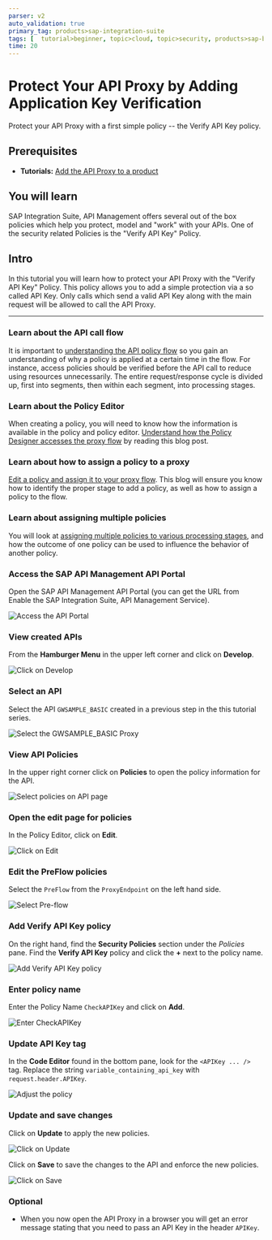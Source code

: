 ```yaml
---
parser: v2
auto_validation: true
primary_tag: products>sap-integration-suite
tags: [  tutorial>beginner, topic>cloud, topic>security, products>sap-business-technology-platform, products>sap-api-management ]
time: 20
---
```


# Protect Your API Proxy by Adding Application Key Verification
<!-- description --> Protect your API Proxy with a first simple policy -- the Verify API Key policy.

## Prerequisites  
- **Tutorials:** [Add the API Proxy to a product](hcp-apim-create-product)


## You will learn  
SAP Integration Suite, API Management offers several out of the box policies which help you protect, model and "work" with your APIs. One of the security related Policies is the "Verify API Key" Policy.

## Intro
In this tutorial you will learn how to protect your API Proxy with the "Verify API Key" Policy. This policy allows you to add a simple protection via a so called API Key. Only calls which send a valid API Key along with the main request will be allowed to call the API Proxy.


---

### Learn about the API call flow


It is important to [understanding the API policy flow](https://blogs.sap.com/2016/06/22/part-7-understanding-api-policy-flow-routing/) so you gain an understanding of why a policy is applied at a certain time in the flow. For instance, access policies should be verified before the API call to reduce using resources unnecessarily. The entire request/response cycle is divided up, first into segments, then within each segment, into processing stages.




### Learn about the Policy Editor


When creating a policy, you will need to know how the information is available in the policy and policy editor. [Understand how the Policy Designer accesses the proxy flow](https://blogs.sap.com/2016/06/23/part-8-understanding-the-api-policy-designer/) by reading this blog post.




### Learn about how to assign a policy to a proxy


[Edit a policy and assign it to your proxy flow](https://blogs.sap.com/2016/06/23/part-9-assigning-policies-to-an-api-proxy/). This blog will ensure you know how to identify the proper stage to add a policy, as well as how to assign a policy to the flow.




### Learn about assigning multiple policies


You will look at [assigning multiple policies to various processing stages](https://blogs.sap.com/2016/06/24/part-10-assigning-multiple-policies-to-an-api-proxy/), and how the outcome of one policy can be used to influence the behavior of another policy.





### Access the SAP API Management API Portal


Open the SAP API Management API Portal (you can get the URL from Enable the SAP Integration Suite, API Management Service).

![Access the API Portal](01-access_api_portal_cf.png)


### View created APIs


From the **Hamburger Menu** in the upper left corner and click on **Develop**.

![Click on Develop](02-manage-cf.png)


### Select an API


Select the API `GWSAMPLE_BASIC` created in a previous step in the this tutorial series.

![Select the GWSAMPLE_BASIC Proxy](03-GWSAMPLE-cf.png)


### View API Policies


In the upper right corner click on **Policies** to open the policy information for the API.

![Select policies on API page](04-Policies-cf.png)


### Open the edit page for policies


In the Policy Editor, click on **Edit**.

![Click on Edit](05-Designer-Edit-cf.png)


### Edit the PreFlow policies


Select the `PreFlow` from the `ProxyEndpoint` on the left hand side.

![Select Pre-flow](06-Preflow-cf.png)


### Add Verify API Key policy


On the right hand, find the **Security Policies** section under the _Policies_ pane. Find the **Verify API Key** policy and click the **+** next to the policy name.

![Add Verify API Key policy](07-VerifyAPI-cf.png)


### Enter policy name


Enter the Policy Name `CheckAPIKey` and click on **Add**.

![Enter CheckAPIKey](08-AddPolicy-cf.png)


### Update API Key tag


In the **Code Editor** found in the bottom pane, look for the `<APIKey ... />` tag. Replace the string `variable_containing_api_key` with `request.header.APIKey`.

![Adjust the policy](09-RequestHeader-cf.png)


### Update and save changes


Click on **Update** to apply the new policies.

![Click on Update](10-Update-cf.png)

Click on **Save** to save the changes to the API and enforce the new policies.

![Click on Save](11-Save-cf.png)




### Optional
- When you now open the API Proxy in a browser you will get an error message stating that you need to pass an API Key in the header `APIKey`.
